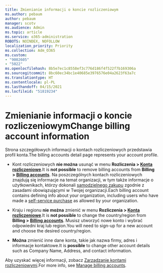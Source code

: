 ```yaml
---
title: Zmienianie informacji o koncie rozliczeniowym
ms.author: pebaum
author: pebaum
manager: scotv
ms.audience: Admin
ms.topic: article
ms.service: o365-administration
ROBOTS: NOINDEX, NOFOLLOW
localization_priority: Priority
ms.collection: Adm_O365
ms.custom:
- "9002605"
- "5022"
ms.openlocfilehash: 8b5e7ec1c8558ef3c776d186f4f522f7b169306a
ms.sourcegitcommit: 8bc60ec34bc1e40685e3976576e04a2623f63a7c
ms.translationtype: HT
ms.contentlocale: pl-PL
ms.lasthandoff: 04/15/2021
ms.locfileid: "51819234"
---
```

# <a name="change-billing-account-information"></a><span data-ttu-id="a5300-102">Zmienianie informacji o koncie rozliczeniowym</span><span class="sxs-lookup"><span data-stu-id="a5300-102">Change billing account information</span></span>

<span data-ttu-id="a5300-103">Strona szczegółowych informacji o kontach rozliczeniowych przedstawia profil konta.</span><span class="sxs-lookup"><span data-stu-id="a5300-103">The billing accounts detail page represents your account profile.</span></span>

- <span data-ttu-id="a5300-104">Kont rozliczeniowych **nie można** usunąć w menu **Rozliczenia > [Konta rozliczeniowe](https://go.microsoft.com/fwlink/p/?linkid=2084771)**.</span><span class="sxs-lookup"><span data-stu-id="a5300-104">It is **not possible** to remove billing accounts from **Billing > [Billing accounts](https://go.microsoft.com/fwlink/p/?linkid=2084771)**.</span></span> <span data-ttu-id="a5300-105">Na poszczególnych kontach rozliczeniowych znajdują się informacje na temat organizacji, w tym także informacje o użytkownikach, którzy dokonali [samodzielnego zakupu](https://docs.microsoft.com/microsoft-365/commerce/subscriptions/manage-self-service-purchases-admins) zgodnie z zasadami obowiązującymi w Twojej organizacji.</span><span class="sxs-lookup"><span data-stu-id="a5300-105">Each billing account contains defining info about your organization, including users who have made a [self-service purchase](https://docs.microsoft.com/microsoft-365/commerce/subscriptions/manage-self-service-purchases-admins) as allowed by your organization.</span></span> 

- <span data-ttu-id="a5300-106">Kraju i regionu **nie można** zmienić w menu **Rozliczenia > [Konta rozliczeniowe](https://go.microsoft.com/fwlink/p/?linkid=2084771)**.</span><span class="sxs-lookup"><span data-stu-id="a5300-106">It is **not possible** to change the country/region from **Billing > [Billing accounts](https://go.microsoft.com/fwlink/p/?linkid=2084771)**.</span></span> <span data-ttu-id="a5300-107">Musisz utworzyć nowe konto i wybrać odpowiedni kraj lub region.</span><span class="sxs-lookup"><span data-stu-id="a5300-107">You will need to sign-up for a new account and choose the desired country/region.</span></span> 

- <span data-ttu-id="a5300-108">**Można** zmienić inne dane konta, takie jak nazwa firmy, adres i informacje kontaktowe.</span><span class="sxs-lookup"><span data-stu-id="a5300-108">It is **possible** to change other account details such as Company Name, Address, and contact information.</span></span> 

<span data-ttu-id="a5300-109">Aby uzyskać więcej informacji, zobacz [Zarządzanie kontami rozliczeniowymi](https://docs.microsoft.com/microsoft-365/commerce/manage-billing-accounts).</span><span class="sxs-lookup"><span data-stu-id="a5300-109">For more info, see [Manage billing accounts](https://docs.microsoft.com/microsoft-365/commerce/manage-billing-accounts).</span></span> 
